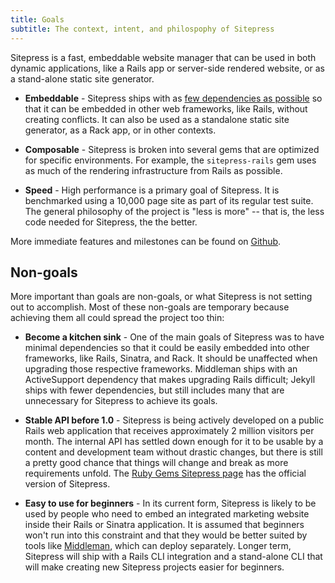```yaml
---
title: Goals
subtitle: The context, intent, and philospophy of Sitepress
---
```


Sitepress is a fast, embeddable website manager that can be used in both dynamic applications, like a Rails app or server-side rendered website, or as a stand-alone static site generator.

* **Embeddable** - Sitepress ships with as [few dependencies as possible](https://github.com/sitepress/sitepress/blob/master/sitepress/sitepress.gemspec#L24) so that it can be embedded in other web frameworks, like Rails, without creating conflicts. It can also be used as a standalone static site generator, as a Rack app, or in other contexts.

* **Composable** - Sitepress is broken into several gems that are optimized for specific environments. For example, the `sitepress-rails` gem uses as much of the rendering infrastructure from Rails as possible.

* **Speed** - High performance is a primary goal of Sitepress. It is benchmarked using a 10,000 page site as part of its regular test suite. The general philosophy of the project is "less is more" -- that is, the less code needed for Sitepress, the the better.

More immediate features and milestones can be found on [Github](https://github.com/sitepress/sitepress/projects).

## Non-goals

More important than goals are non-goals, or what Sitepress is not setting out to accomplish. Most of these non-goals are temporary because achieving them all could spread the project too thin:

* **Become a kitchen sink** - One of the main goals of Sitepress was to have minimal dependencies so that it could be easily embedded into other frameworks, like Rails, Sinatra, and Rack. It should be unaffected when upgrading those respective frameworks. Middleman ships with an ActiveSupport dependency that makes upgrading Rails difficult; Jekyll ships with fewer dependencies, but still includes many that are unnecessary for Sitepress to achieve its goals.

* **Stable API before 1.0** - Sitepress is being actively developed on a public Rails web application that receives approximately 2 million visitors per month. The internal API has settled down enough for it to be usable by a content and development team without drastic changes, but there is still a pretty good chance that things will change and break as more requirements unfold. The [Ruby Gems Sitepress page](https://rubygems.org/gems/sitepress) has the official version of Sitepress.

* **Easy to use for beginners** - In its current form, Sitepress is likely to be used by people who need to embed an integrated marketing website inside their Rails or Sinatra application. It is assumed that beginners won't run into this constraint and that they would be better suited by tools like [Middleman](https://www.middlemanapp.com/), which can deploy separately. Longer term, Sitepress will ship with a Rails CLI integration and a stand-alone CLI that will make creating new Sitepress projects easier for beginners.
